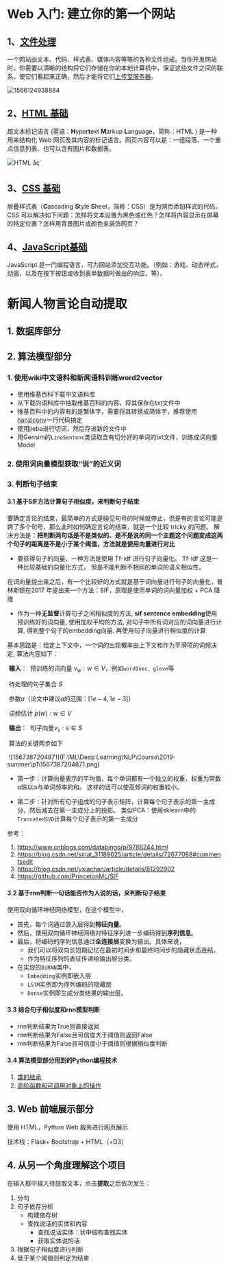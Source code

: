# Web 入门: 建立你的第一个网站

## 1、[文件处理](https://developer.mozilla.org/zh-CN/docs/Learn/Getting_started_with_the_web/Dealing_with_files)

一个网站由文本、代码、样式表、媒体内容等等的各种文件组成。当你开发网站时，你需要以清晰的结构将它们存储在你的本地计算机中，保证这些文件之间的联系，使它们看起来正确，然后才能将它们[上传至服务器](https://developer.mozilla.org/zh-CN/Learn/Getting_started_with_the_web/Publishing_your_website)。

![1566124938884](C:\Users\baideqian\AppData\Roaming\Typora\typora-user-images\1566124938884.png)



## 2、[HTML 基础](https://developer.mozilla.org/zh-CN/docs/Learn/Getting_started_with_the_web/HTML_basics)

超文本标记语言 (英语：**H**yper**t**ext **M**arkup **L**anguage，简称：HTML ) 是一种用来结构化 Web 网页及其内容的标记语言。网页内容可以是：一组段落、一个重点信息列表、也可以含有图片和数据表。

![HTML åç´ ](https://mdn.mozillademos.org/files/16475/element.png)



## 3、[CSS 基础](https://developer.mozilla.org/zh-CN/docs/Learn/Getting_started_with_the_web/CSS_basics)

层叠样式表（**C**ascading **S**tyle **S**heet，简称：CSS）是为网页添加样式的代码。 CSS 可以解决如下问题：怎样将文本设置为黑色或红色？怎样将内容显示在屏幕的特定位置？怎样用背景图片或颜色来装饰网页？



## 4、[JavaScript基础](https://developer.mozilla.org/zh-CN/docs/Learn/Getting_started_with_the_web/JavaScript_basics)

JavaScript 是一门编程语言，可为网站添加交互功能。（例如：游戏、动态样式，动画，以及在按下按钮或收到表单数据时做出的响应，等）。



# 新闻人物言论自动提取

## 1. 数据库部分



## 2. 算法模型部分

### 1.  使用wiki中文语料和新闻语料训练word2vector

- 使用维基百科下载中文语料库
- 从下载的语料库中抽取维基百科的内容，将其保存在txt文件中
- 维基百科中的内容有的是繁体字，需要将其转换成简体字，推荐使用[hanziconv](https://pypi.org/project/hanziconv/)一行代码搞定
- 使用jieba进行切词，然后存进新的文件中
- 用Gensim的`LineSentenc`类读取含有切分好的单词的txt文件，训练成词向量Model

### 2. 使用词向量模型获取“说”的近义词

### 3. 判断句子结束

#### 3.1 基于SIF方法计算句子相似度，来判断句子结束

要确定言论的结束，最简单的方式是碰见句号的时候就停止，但是有的言论可能是跨了多个句号，那么此时如何确定言论的结束，就是一个比较 tricky 的问题。 解决方法是：**把判断两句话是不是类似的、是不是说的同一个主题这个问题变成这两个句子的距离是不是小于某个阈值，方法就是使用向量进行对比** 

- 要获得句子的向量，一种方法是使用 Tf-idf  进行句子向量化。 Tf-idf 这是一种比较基础的向量化方式， 但是不能判断不相同的单词的语义相似性。

在词向量提出来之后，有一个比较好的方式就是基于词向量进行句子的向量化，普林斯顿在2017 年提出来一个方法：SIF，原理是使用单词的词向量加权 + PCA 降维  

- 作为一种**无监督**计算句子之间相似度的方法, **sif sentence embedding**使用预训练好的词向量, 使用加权平均的方法, 对句子中所有词对应的词向量进行计算, 得到整个句子的embedding向量. 再使用句子向量进行相似度的计算

​       基本思路是：给定上下文中，一个词的出现概率由上下文和作为平滑项的词频决定, 算法内容如下：

​       **输入**： 
​       预训练的词向量 ${v_w:w∈V}$，例如`word2vec、glove`等 

​       待处理的句子集合 $S$

​       参数$a$（论文中建议$a$的范围：$[1e−4,1e−3]$）

​       词频估计 ${p(w):w∈V}$

​       **输出**： 
​       句子向量${v_s:s∈S}$

​       算法的关键两步如下

​     ![1567387204871](F:\ML\Deep Learning\NLP\Course\2019-summer\p1\1567387204871.png) 

-  第一步：计算向量表示的平均值，每个单词都有一个独立的权重，权重为常数α除以α与单词频率的和。    这样的话可以使高频词的权重较小。 

-  第二步：针对所有句子组成的句子表示矩阵，计算每个句子表示的第一主成分，然后减去在第一主成分上的投影。 类似PCA：使用sklearn中的`TruncatedSVD`计算每个句子表示的第一主成分

参考：

1. https://www.cnblogs.com/databingo/p/9788244.html
2. https://blog.csdn.net/sinat_31188625/article/details/72677088#commentsedit
3. https://blog.csdn.net/yxiachan/article/details/81292902
4. https://github.com/PrincetonML/SIF

#### 3.2 基于rnn判断一句话能否作为人说的话，来判断句子结束

使用双向循环神经网络模型，在这个模型中，

- 首先，每个词通过嵌入层得到**特征向量**。
- 然后，使用双向循环神经网络对特征序列进一步编码得到**序列信息**。
- 最后，将编码的序列信息通过**全连接层**变换为输出。具体来说，
    - 我们可以将双向长短期记忆在最初时间步和最终时间步的隐藏状态连结，
    - 作为特征序列的表征传递给输出层分类。
- 在实现的`BiRNN`类中，
    - `Embedding`实例即嵌入层
    - `LSTM`实例即为序列编码的隐藏层
    - `Dense`实例即生成分类结果的输出层。

#### 3.3 综合句子相似度和rnn模型判断

- rnn判断结果为True则直接返回
- rnn判断结果为False且可信度大于阈值则返回False
- rnn判断结果为False且可信度小于阈值则根据相似度判断

#### 3.4 算法模型部分用到的Python编程技术

1. [类的继承](file:///F:/Python/Pyhton%E6%A0%B8%E5%BF%83%E6%8A%80%E6%9C%AF%E4%B8%8E%E5%AE%9E%E6%88%98/190603-11%20_%20%E9%9D%A2%E5%90%91%E5%AF%B9%E8%B1%A1%EF%BC%88%E4%B8%8A%EF%BC%89%EF%BC%9A%E4%BB%8E%E7%94%9F%E6%B4%BB%E4%B8%AD%E7%9A%84%E7%B1%BB%E6%AF%94%E8%AF%B4%E8%B5%B7.html)
2. [高阶函数和可调用对象上的操作](https://docs.python.org/zh-cn/3/library/functools.html) 

## 3. Web 前端展示部分

使用 HTML，Python Web 服务进行网页展示

技术栈：Flask+ Bootstrap + HTML（+D3）

## 4. 从另一个角度理解这个项目

在输入框中输入待提取文本，点击**提取**之后依次发生： 

1. 分句
2. 句子依存分析
   - 构建依存树
   - 查找说话的实体和内容
     - 查找说话实体：状中结构查找实体
     - 获取实体说的话
3. 根据句子相似度进行判断
4. 低于某个阈值则判定为结束